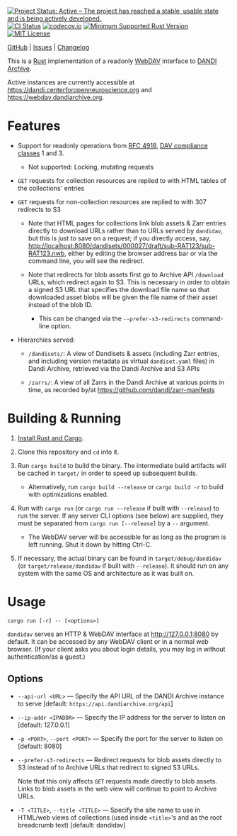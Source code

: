 [![Project Status: Active – The project has reached a stable, usable state and is being actively developed.](https://www.repostatus.org/badges/latest/active.svg)](https://www.repostatus.org/#active)
[![CI Status](https://github.com/dandi/dandidav/actions/workflows/test.yml/badge.svg)](https://github.com/dandi/dandidav/actions/workflows/test.yml)
[![codecov.io](https://codecov.io/gh/dandi/dandidav/branch/main/graph/badge.svg)](https://codecov.io/gh/dandi/dandidav)
[![Minimum Supported Rust Version](https://img.shields.io/badge/MSRV-1.76-orange)](https://www.rust-lang.org)
[![MIT License](https://img.shields.io/github/license/dandi/dandidav.svg)](https://opensource.org/licenses/MIT)

[GitHub](https://github.com/dandi/dandidav) | [Issues](https://github.com/dandi/dandidav/issues) | [Changelog](https://github.com/dandi/dandidav/blob/main/CHANGELOG.md)

This is a [Rust](https://www.rust-lang.org) implementation of a readonly
[WebDAV](https://webdav.org) interface to [DANDI
Archive](https://dandiarchive.org).

Active instances are currently accessible at
<https://dandi.centerforopenneuroscience.org> and
<https://webdav.dandiarchive.org>.

Features
========

- Support for readonly operations from [RFC
  4918](http://www.webdav.org/specs/rfc4918.html), [DAV compliance
  classes](http://www.webdav.org/specs/rfc4918.html#dav.compliance.classes) 1
  and 3.
    - Not supported: Locking, mutating requests

- `GET` requests for collection resources are replied to with HTML tables of
  the collections' entries

- `GET` requests for non-collection resources are replied to with 307 redirects
  to S3

    - Note that HTML pages for collections link blob assets & Zarr entries
      directly to download URLs rather than to URLs served by `dandidav`, but
      this is just to save on a request; if you directly access, say,
      <http://localhost:8080/dandisets/000027/draft/sub-RAT123/sub-RAT123.nwb>,
      either by editing the browser address bar or via the command line, you
      will see the redirect.

    - Note that redirects for blob assets first go to Archive API `/download`
      URLs, which redirect again to S3.  This is necessary in order to obtain a
      signed S3 URL that specifies the download file name so that downloaded
      asset blobs will be given the file name of their asset instead of the
      blob ID.

        - This can be changed via the `--prefer-s3-redirects` command-line
          option.

- Hierarchies served:

    - `/dandisets/`: A view of Dandisets & assets (including Zarr entries, and
      including version metadata as virtual `dandiset.yaml` files) in Dandi
      Archive, retrieved via the Dandi Archive and S3 APIs

    - `/zarrs/`: A view of all Zarrs in the Dandi Archive at various points in
      time, as recorded by/at <https://github.com/dandi/zarr-manifests>


Building & Running
==================

1. [Install Rust and Cargo](https://www.rust-lang.org/tools/install).

2. Clone this repository and `cd` into it.

3. Run `cargo build` to build the binary.  The intermediate build artifacts
   will be cached in `target/` in order to speed up subsequent builds.

    - Alternatively, run `cargo build --release` or `cargo build -r` to build
      with optimizations enabled.

4. Run with `cargo run` (or `cargo run --release` if built with `--release`) to
   run the server.  If any server CLI options (see below) are supplied, they
   must be separated from `cargo run [--release]` by a `--` argument.

    - The WebDAV server will be accessible for as long as the program is left
      running.  Shut it down by hitting Ctrl-C.

5. If necessary, the actual binary can be found in `target/debug/dandidav` (or
   `target/release/dandidav` if built with `--release`).  It should run on any
   system with the same OS and architecture as it was built on.


Usage
=====

    cargo run [-r] -- [<options>]

`dandidav` serves an HTTP & WebDAV interface at http://127.0.0.1:8080 by
default.  It can be accessed by any WebDAV client or in a normal web browser.
(If your client asks you about login details, you may log in without
authentication/as a guest.)

Options
-------

- `--api-url <URL>` — Specify the API URL of the DANDI Archive instance to
  serve [default: `https://api.dandiarchive.org/api`]

- `--ip-addr <IPADDR>` — Specify the IP address for the server to listen on
  [default: 127.0.0.1]

- `-p <PORT>`, `--port <PORT>` — Specify the port for the server to listen on
  [default: 8080]

- `--prefer-s3-redirects` — Redirect requests for blob assets directly to S3
  instead of to Archive URLs that redirect to signed S3 URLs.

    Note that this only affects `GET` requests made directly to blob assets.
    Links to blob assets in the web view will continue to point to Archive
    URLs.

- `-T <TITLE>`, `--title <TITLE>` — Specify the site name to use in HTML/web
  views of collections (used inside `<title>`'s and as the root breadcrumb
  text) [default: dandidav]
